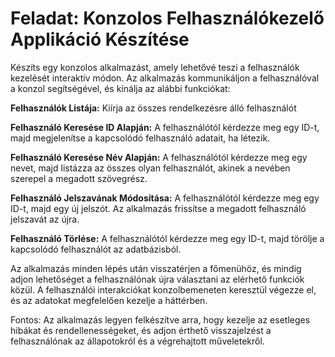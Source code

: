 # Feladat: Konzolos Felhasználókezelő Applikáció Készítése

Készíts egy konzolos alkalmazást, amely lehetővé teszi a felhasználók kezelését interaktív módon. Az alkalmazás kommunikáljon a felhasználóval a konzol segítségével, és kínálja az alábbi funkciókat:

**Felhasználók Listája:** Kiírja az összes rendelkezésre álló felhasználót

**Felhasználó Keresése ID Alapján:** A felhasználótól kérdezze meg egy ID-t, majd megjelenítse a kapcsolódó felhasználó adatait, ha létezik.

**Felhasználó Keresése Név Alapján:** A felhasználótól kérdezze meg egy nevet, majd listázza az összes olyan felhasználót, akinek a nevében szerepel a megadott szövegrész.

**Felhasználó Jelszavának Módosítása:** A felhasználótól kérdezze meg egy ID-t, majd egy új jelszót. Az alkalmazás frissítse a megadott felhasználó jelszavát az újra.

**Felhasználó Törlése:** A felhasználótól kérdezze meg egy ID-t, majd törölje a kapcsolódó felhasználót az adatbázisból.

Az alkalmazás minden lépés után visszatérjen a főmenühöz, és mindig adjon lehetőséget a felhasználónak újra választani az elérhető funkciók közül. A felhasználói interakciókat konzolbemeneten keresztül végezze el, és az adatokat megfelelően kezelje a háttérben.

Fontos: Az alkalmazás legyen felkészítve arra, hogy kezelje az esetleges hibákat és rendellenességeket, és adjon érthető visszajelzést a felhasználónak az állapotokról és a végrehajtott műveletekről.